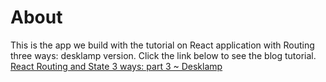 # About
This is the app we build with the tutorial on React application with Routing three ways: desklamp version. Click the link below to see the blog tutorial.
[React Routing and State 3 ways: part 3 ~ Desklamp](https://medium.com/@sneakykate/react-routing-and-state-3-ways-part-3-desklamp-1facca96ac33#.q87b4ava9)

